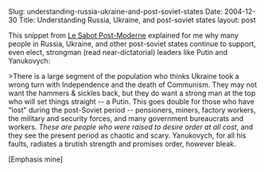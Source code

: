 Slug: understanding-russia-ukraine-and-post-soviet-states
Date: 2004-12-30
Title: Understanding Russia, Ukraine, and post-soviet states
layout: post

This snippet from <a href="http://www.postmodernclog.com">Le Sabot Post-Moderne</a> explained for me why many people in Russia, Ukraine, and other post-soviet states continue to support, even elect, strongman (read near-dictatorial) leaders like Putin and Yanukovych:

&gt;There is a large segment of the population who thinks Ukraine took a wrong turn with Independence and the death of Communism. They may not want the hammers &amp; sickles back, but they do want a strong man at the top who will set things straight -- a Putin. This goes double for those who have &quot;lost&quot; during the post-Soviet period -- pensioners, miners, factory workers, the military and security forces, and many government bureaucrats and workers. *These are people who were raised to desire order at all cost*, and they see the present period as chaotic and scary. Yanukovych, for all his faults, radiates a brutish strength and promises order, however bleak.

[Emphasis mine]
